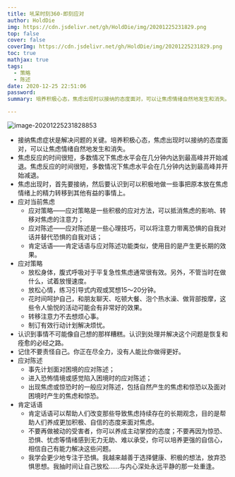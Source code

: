 ```yaml
---
title: 吼呆时刻360-即刻应对
author: HoldDie
img: https://cdn.jsdelivr.net/gh/HoldDie/img/20201225231829.png
top: false
cover: false
coverImg: https://cdn.jsdelivr.net/gh/HoldDie/img/20201225231829.png
toc: true
mathjax: true
tags:
  - 策略
  - 陈述
date: 2020-12-25 22:51:06
password:
summary: 培养积极心态，焦虑出现时以接纳的态度面对，可以让焦虑情绪自然地发生和消失。

---
```


![image-20201225231828853](https://cdn.jsdelivr.net/gh/HoldDie/img/20201225231829.png)

- 接纳焦虑症状是解决问题的关键。培养积极心态，焦虑出现时以接纳的态度面对，可以让焦虑情绪自然地发生和消失。
- 焦虑反应的时间很短，多数情况下焦虑水平会在几分钟内达到最高峰并开始减退。焦虑反应的时间很短，多数情况下焦虑水平会在几分钟内达到最高峰并开始减退。
- 焦虑出现时，首先要接纳，然后要认识到可以积极地做一些事把原本放在焦虑情绪上的精力转移到其他有益的事情上。
- 应对当前焦虑
  - 应对策略——应对策略是一些积极的应对方法，可以抵消焦虑的影响、转移对焦虑的注意力；
  - 应对陈述——应对陈述是一些心理技巧，可以将注意力带离恐惧的自我对话并替代恐惧的自我对话；
  - 肯定话语——肯定话语与应对陈述功能类似，使用目的是产生更长期的效果。
- 应对策略
  - 放松身体，腹式呼吸对于平复急性焦虑通常很有效。另外，不管当时在做什么，试着放慢速度。
  - 放松心情，练习引导式内观或冥想15～20分钟。
  - 花时间呵护自己，和朋友聊天、吃顿大餐、泡个热水澡、做背部按摩，这些令人愉悦的活动可能会有非常好的效果。
  - 转移注意力不去想烦心事。
  - 制订有效行动计划解决烦忧。
- 认识到事情不可能像自己想的那样糟糕。认识到处理并解决这个问题是恢复和痊愈的必经之路。
- 记住不要责怪自己。你正在尽全力，没有人能比你做得更好。
- 应对陈述
  - 事先计划面对困境的应对陈述；
  - 进入恐怖情境或感觉陷入困境时的应对陈述；
  - 出现焦虑或惊恐时的一般应对陈述，包括自然产生的焦虑和惊恐以及面对困境时产生的焦虑和惊恐。
- 肯定话语
  - 肯定话语可以帮助人们改变那些导致焦虑持续存在的长期观念，目的是帮助人们养成更加积极、自信的态度来面对焦虑。
  - 不要再做被动的受害者，你可以养成主动掌控的态度；不要再因为惊恐、恐惧、忧虑等情绪感到无力无助、难以承受，你可以培养更强的自信心，相信自己有能力解决这些问题。
  - 我学会更少地专注于恐惧。我越来越善于选择健康、积极的想法，放弃恐惧思想。我抽时间让自己放松……与内心深处永远平静的那一处重逢。